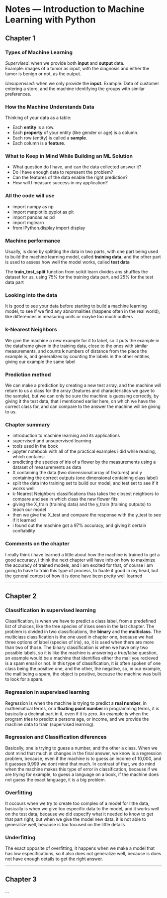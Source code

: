 # Notes — Introduction to Machine Learning with Python

## Chapter 1

### Types of Machine Learning
*Supervised*: when we provide both **input** and **output** data.  
Example: images of a tumor as input, with the diagnosis and either the tumor is benign or not, as the output.

*Unsupervised*: when we only provide the **input**.
Example: Data of customer entering a store, and the machine identifying the groups with similar preferences.

### How the Machine Understands Data
Thinking of your data as a table:  
- Each **entity** is a row.  
- Each **property** of your entity (like gender or age) is a column.  
- Each row (entity) is called a **sample**.  
- Each column is a **feature**.


### What to Keep in Mind While Building an ML Solution
- What question do I have, and can the data collected answer it?  
- Do I have enough data to represent the problem?  
- Can the features of the data enable the right prediction?  
- How will I measure success in my application?

### All the code will use
- import numpy as np
- import matplotlib.pyplot as plt
- import pandas as pd
- import mglearn
- from IPython.display import display

### Machine performance
Usually, is done by splitting the data in two parts, with one part being
used to build the machine learning model, called **training data**, and 
the other part is used to assess how well the model works, called **test data**

The **train_test_split** function from scikit learn divides ans shuffles the
dataset for us, using 75% for the training data part, and 25% for the test data part

### Looking into the data
It is good to see your data before starting to build a machine learning model, to see
if we find any abnormalities (happens often in the real world), like differences in 
measuring units or maybe too much outliers

### k-Nearest Neighbors
We give the machine a new example for it to label, so it puts the example in the dataframe
given in the training data, close to the ones with similar measurements, and counts **k**
numbers of distance from the place the example is, and generalizes by counting the labels in
the other entities, giving our example the same label

### Prediction method
We can make a prediction by creating a new test array, and the machine will return to us a class
for the array (features and characteristics we gave to the sample), but we can only be sure the machine
is guessing correctly, by giving it the test data, that i mentioned earlier here, on which we have the correct
class for, and can compare to the answer the machine will be giving to us.


### Chapter summary
- introduction to machine learning and its applications
- supervised and unsupervised learning
- tools used in the book 
- jupyter notebook with all of the practical examples i did while reading, which contains:
- predicting the species of iris of a flower by the measurements using a dataset of measurements as data
- X containing the data (two dimensional array of features) and y containing the correct outputs (one dimensional containing class label)
- split the data into training set to build our model, and test set to see if it works well
- k-Nearest Neighbors classifications thas takes the closest neighbors to compare and see in which class the new flower fits
- giving the X_train (training data) and the y_train (training outputs) to teach our model
- then we give the X_test and compare the response with the y_test to see if it learned
- i found out the machine got a 97% accuracy, and giving it certain confiability

### Comments on the chapter
I really think i have learned a little about how the machine is trained to get a good accuracy, i think the next chapter will have
info on how to maximize the accuracy of trained models, and i am excited for that, of course i am going to have to train this type of
process, to fixate it good in my head, but the general context of how it is done have been pretty well learned

---

## Chapter 2

### Classification in supervised learning
Classification, is when we have to predict a class label, from a predefined list of
choices, like the tree species of irises seen in the last chapter. The problem is divided in two classifications, the **binary** and the **multiclass**.
The multiclass classification is the one used in chapter one, because we had three options of label (species of iris), so, it is used when there 
are more than two of those.
The binary classification is when we have only two possible labels, so it is like the machine is answering a true/false question, an example would be
a machine that identifies either the mail you recieved is a spam email or not. In this type of classification, it is often spoken of one class being 
the positive one, and the other, the negative, so, in our example, the mail being a spam, the object is positive, because the machine was built to look 
for a spam.

### Regression in supervised learning
Regression is when the machine is trying to predict a **real number**, in mathematical terms, or a **floating point number** in programming terms, it is 
basically a decimal part in it, even if it is zero. An example is when the program tries to predict a persons age, or income, and we provide the machine 
data to train (supervised learning). 

### Regression and Classification diferences
Basically, one is trying to guess a number, and the other a class. When we dont mind that much in changes in the final answer, we know is a regression problem,
because, even if the machine is to guess an income of 10,000, and it guesses 9,999 we dont mind that much. In contrast of that, we do mind when the machine 
makes this type of error in classification, because if we are trying for example, to guess a language on a book, if the machine does not guess the exact language,
it is a big problem.

### Overfitting
It occours when we try to create too complex of a model for little data, basically is when we give too especific data to the model, and it works well on the test
data, because we did especify what it needed to know to get that part right, but when we give the model new data, it is not able to generalize well, because is too
focused on the little details

### Underfitting 
The exact opposite of overfitting, it happens when we make a model that has low especifications, so it also does not generalize well, because is does not have enough details to get the right answer.


---

## Chapter 3

...

